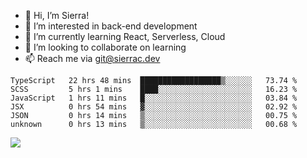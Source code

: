 - 👋 Hi, I’m Sierra!
- 👀 I’m interested in back-end development
- 🌱 I’m currently learning React, Serverless, Cloud
- 💞️ I’m looking to collaborate on learning
- 📫 Reach me via git@sierrac.dev

<!--START_SECTION:waka-->

```text
TypeScript   22 hrs 48 mins  ██████████████████▒░░░░░░   73.74 %
SCSS         5 hrs 1 mins    ████░░░░░░░░░░░░░░░░░░░░░   16.23 %
JavaScript   1 hrs 11 mins   █░░░░░░░░░░░░░░░░░░░░░░░░   03.84 %
JSX          0 hrs 54 mins   ▓░░░░░░░░░░░░░░░░░░░░░░░░   02.92 %
JSON         0 hrs 14 mins   ▒░░░░░░░░░░░░░░░░░░░░░░░░   00.75 %
unknown      0 hrs 13 mins   ▒░░░░░░░░░░░░░░░░░░░░░░░░   00.68 %
```

<!--END_SECTION:waka-->


![](https://hit.yhype.me/github/profile?user_id=7351311)
